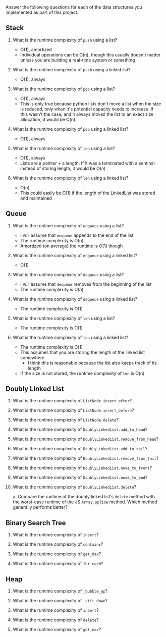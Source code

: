 Answer the following questions for each of the data structures you implemented
as part of this project.

## Stack

1. What is the runtime complexity of `push` using a list?

   - O(1), amortized
   - Individual operations can be O(n), though this usually doesn't matter
     unless you are building a real-time system or something

2. What is the runtime complexity of `push` using a linked list?

   - O(1), always

3. What is the runtime complexity of `pop` using a list?

   - O(1), always
   - This is only true because python lists don't move a list when the size is
     reduced, only when it's potential capacity needs to increase. If this
     wasn't the case, and it always moved the list to an exact size allocation,
     it would be O(n).

4. What is the runtime complexity of `pop` using a linked list?

   - O(1), always

5. What is the runtime complexity of `len` using a list?

   - O(1), always
   - Lists are a pointer + a length. If it was a terminated with a sentinal
     instead of storing length, it would be O(n)

6. What is the runtime complexity of `len` using a linked list?

   - O(n)
   - This could easily be O(1) if the length of the LinkedList was stored and
     maintained

## Queue

1. What is the runtime complexity of `enqueue` using a list?

   - I will assume that `enqueue` appends to the end of the list
   - The runtime complexity is O(n)
   - Amortized (on average) the runtime is O(1) though

2. What is the runtime complexity of `enqueue` using a linked list?

   - O(1)

3. What is the runtime complexity of `dequeue` using a list?

   - I will assume that `dequeue` removes from the beginning of the list
   - The runtime complexity is O(n)

4. What is the runtime complexity of `dequeue` using a linked list?

   - The runtime complexity is O(1)

5. What is the runtime complexity of `len` using a list?

   - The runtime complexity is O(1)

6. What is the runtime complexity of `len` using a linked list?

   - The runtime complexity is O(1)
   - This assumes that you are storing the length of the linked list somewhere.
       - I think this is reasonable because the list also keeps track of its length
   - If the size is not stored, the runtime complexity of `len` is O(n)

## Doubly Linked List

1. What is the runtime complexity of `ListNode.insert_after`?

2. What is the runtime complexity of `ListNode.insert_before`?

3. What is the runtime complexity of `ListNode.delete`?

4. What is the runtime complexity of `DoublyLinkedList.add_to_head`?

5. What is the runtime complexity of `DoublyLinkedList.remove_from_head`?

6. What is the runtime complexity of `DoublyLinkedList.add_to_tail`?

7. What is the runtime complexity of `DoublyLinkedList.remove_from_tail`?

8. What is the runtime complexity of `DoublyLinkedList.move_to_front`?

9. What is the runtime complexity of `DoublyLinkedList.move_to_end`?

10. What is the runtime complexity of `DoublyLinkedList.delete`?

    a. Compare the runtime of the doubly linked list's `delete` method with the
    worst-case runtime of the JS `Array.splice` method. Which method generally
    performs better?

## Binary Search Tree

1. What is the runtime complexity of `insert`?

2. What is the runtime complexity of `contains`?

3. What is the runtime complexity of `get_max`?

4. What is the runtime complexity of `for_each`?

## Heap

1. What is the runtime complexity of `_bubble_up`?

2. What is the runtime complexity of `_sift_down`?

3. What is the runtime complexity of `insert`?

4. What is the runtime complexity of `delete`?

5. What is the runtime complexity of `get_max`?
